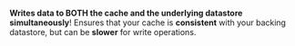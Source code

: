 **Writes data to BOTH the cache and the underlying datastore** **simultaneously**! Ensures that your cache is **consistent** with your backing datastore, but can be **slower** for write operations.